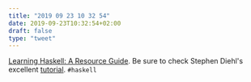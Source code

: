 ```yaml
---
title: "2019 09 23 10 32 54"
date: 2019-09-23T10:32:54+02:00
draft: false
type: "tweet"
---
```

[Learning Haskell: A Resource Guide](https://serokell.io/blog/learning-haskell). Be sure to check Stephen Diehl's excellent [tutorial](http://dev.stephendiehl.com/hask/). `#haskell`
